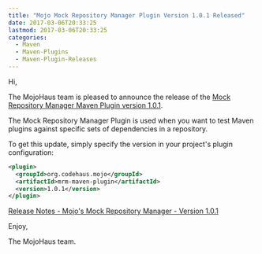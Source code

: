 ```yaml
---
title: "Mojo Mock Repository Manager Plugin Version 1.0.1 Released"
date: 2017-03-06T20:33:25
lastmod: 2017-03-06T20:33:25
categories:
  - Maven
  - Maven-Plugins
  - Maven-Plugin-Releases
---
```

Hi,

The MojoHaus team is pleased to announce the release of the 
[Mock Repository Manager Maven Plugin version 1.0.1](https://www.mojohaus.org/mrm/mrm-maven-plugin/).

The Mock Repository Manager Plugin is used when you want to test Maven
plugins against specific sets of dependencies in a repository.

To get this update, simply specify the version in your project's plugin
configuration:

```xml
<plugin>
  <groupId>org.codehaus.mojo</groupId>
  <artifactId>mrm-maven-plugin</artifactId>
  <version>1.0.1</version>
</plugin>
```

[Release Notes - Mojo's Mock Repository Manager - Version 1.0.1](https://github.com/mojohaus/mrm/milestone/3?closed=1)

Enjoy,

The MojoHaus team.
